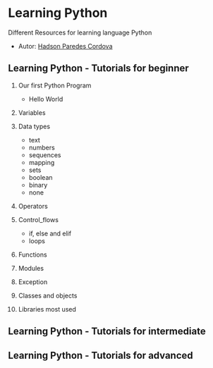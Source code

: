 # Learning Python
Different Resources for learning language Python

* Autor: [Hadson Paredes Cordova](https://www.linkedin.com/in/hadson-paredes-cordova/ "IT Solutions Architecture | Software Dev | AI, ML, DL | Data Science | Agile | Cloud")


## Learning Python - Tutorials for beginner
1. Our first Python Program
    - Hello World
2. Variables
3. Data types    
    - text
    - numbers
    - sequences
    - mapping
    - sets
    - boolean
    - binary
    - none
    
4. Operators
5. Control_flows
    - if, else and elif
    - loops
6. Functions
7. Modules
8. Exception
9. Classes and objects
10. Libraries most used

## Learning Python - Tutorials for intermediate
## Learning Python - Tutorials for advanced